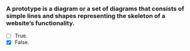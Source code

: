 ### A prototype is a diagram or a set of diagrams that consists of simple lines and shapes representing the skeleton of a website’s functionality.

- [ ] True.
- [x] False.
